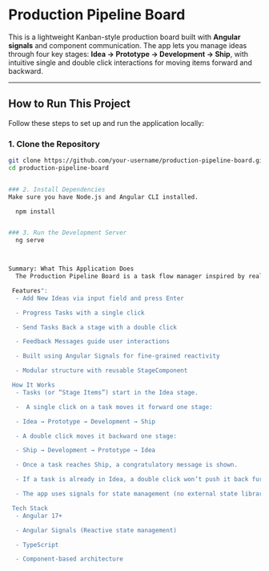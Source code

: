 # Production Pipeline Board

This is a lightweight Kanban-style production board built with **Angular signals** and component communication. The app lets you manage ideas through four key stages: **Idea → Prototype → Development → Ship**, with intuitive single and double click interactions for moving items forward and backward.

---

## How to Run This Project

Follow these steps to set up and run the application locally:

### 1. Clone the Repository

```bash
git clone https://github.com/your-username/production-pipeline-board.git
cd production-pipeline-board


### 2. Install Dependencies
Make sure you have Node.js and Angular CLI installed.

  npm install


### 3. Run the Development Server
  ng serve



Summary: What This Application Does
  The Production Pipeline Board is a task flow manager inspired by real-world software pipelines. It visually tracks the journey of a task from an idea to shipping, while enforcing logical movement rules between stages.

 Features":
  - Add New Ideas via input field and press Enter

  - Progress Tasks with a single click

  - Send Tasks Back a stage with a double click

  - Feedback Messages guide user interactions

  - Built using Angular Signals for fine-grained reactivity

  - Modular structure with reusable StageComponent

 How It Works
  - Tasks (or “Stage Items”) start in the Idea stage.

  -  A single click on a task moves it forward one stage:

  - Idea → Prototype → Development → Ship

  - A double click moves it backward one stage:

  - Ship → Development → Prototype → Idea

  - Once a task reaches Ship, a congratulatory message is shown.

  - If a task is already in Idea, a double click won’t push it back further — the app prevents invalid moves and displays a helpful message.

  - The app uses signals for state management (no external state libraries required).

 Tech Stack
  - Angular 17+

  - Angular Signals (Reactive state management)

  - TypeScript

  - Component-based architecture
```
